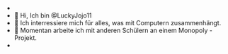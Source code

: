 -
- 👋 Hi, Ich bin @LuckyJojo11
- 👀 Ich interressiere mich für alles, was mit Computern zusammenhängt.
- 🌱 Momentan arbeite ich mit anderen Schülern an einem Monopoly - Projekt.
- 
